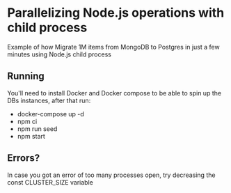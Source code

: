 # Parallelizing Node.js operations with child process

Example of how Migrate 1M items from MongoDB to Postgres in just a few minutes using Node.js child process

## Running

You'll need to install Docker and Docker compose to be able to spin up the DBs instances, after that run:
- docker-compose up -d
- npm ci
- npm run seed
- npm start

## Errors?

In case you got an error of too many processes open, try decreasing the const CLUSTER_SIZE variable
